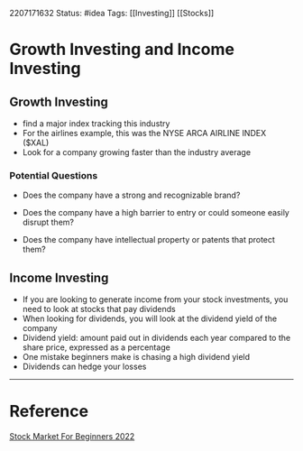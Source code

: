 
2207171632
	Status: #idea 
		Tags: [[Investing]] [[Stocks]]

# Growth Investing and Income Investing

## Growth Investing

-   find a major index tracking this industry
-   For the airlines example, this was the NYSE ARCA AIRLINE INDEX ($XAL)
-   Look for a company growing faster than the industry average

### Potential Questions

-   Does the company have a strong and recognizable brand?
    
-   Does the company have a high barrier to entry or could someone easily disrupt them?
    
-   Does the company have intellectual property or patents that protect them?

## Income Investing

-   If you are looking to generate income from your stock investments, you need to look at stocks that pay dividends
-   When looking for dividends, you will look at the dividend yield of the company
-   Dividend yield: amount paid out in dividends each year compared to the share price, expressed as a percentage 
-   One mistake beginners make is chasing a high dividend yield
- Dividends can hedge your losses

---
# Reference
[Stock Market For Beginners 2022](https://www.youtube.com/watch?v=T1x_knZmZAk)